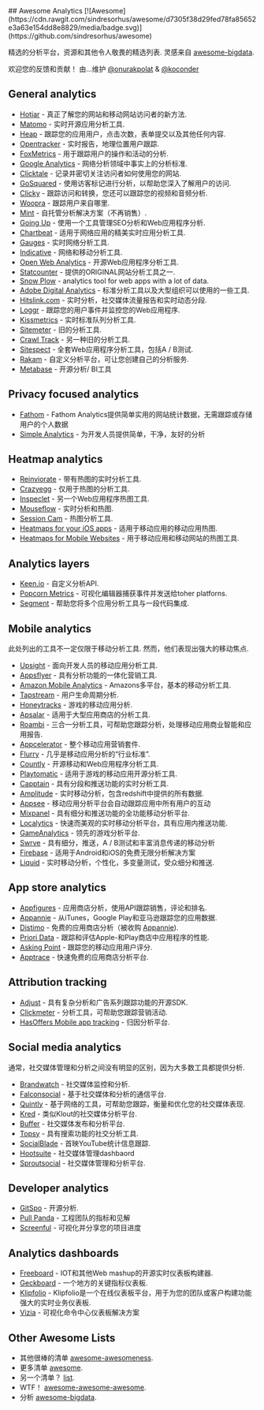 <div class="github-widget" data-repo="onurakpolat/awesome-analytics"></div>
## Awesome Analytics [![Awesome](https://cdn.rawgit.com/sindresorhus/awesome/d7305f38d29fed78fa85652e3a63e154dd8e8829/media/badge.svg)](https://github.com/sindresorhus/awesome)

 精选的分析平台，资源和其他令人敬畏的精选列表.  灵感来自 [awesome-bigdata](https://github.com/onurakpolat/awesome-bigdata). 

 欢迎您的反馈和贡献！  由...维护 [@onurakpolat](https://github.com/onurakpolat) & [@koconder](https://github.com/koconder)

    

## General analytics

* [Hotjar](https://www.hotjar.com/) - 真正了解您的网站和移动网站访问者的新方法.
* [Matomo](https://matomo.org/) - 实时开源应用分析工具.
* [Heap](https://heapanalytics.com/) - 跟踪您的应用用户，点击次数，表单提交以及其他任何内容.
* [Opentracker](http://www.opentracker.net/) - 实时报告，地理位置用户跟踪.
* [FoxMetrics](http://foxmetrics.com/) - 用于跟踪用户的操作和活动的分析.
* [Google Analytics](https://www.google.com/analytics/) - 网络分析领域中事实上的分析标准.
* [Clicktale](https://www.clicktale.com) - 记录并密切关注访问者如何使用您的网站.
* [GoSquared](https://www.gosquared.com/) - 使用访客标记进行分析，以帮助您深入了解用户的访问.
* [Clicky](http://clicky.com/) - 跟踪访问和转换，您还可以跟踪您的视频和音频分析.
* [Woopra](https://www.woopra.com/) - 跟踪用户来自哪里.
* [Mint](https://haveamint.com/) - 自托管分析解决方案（不再销售）. 
* [Going Up](https://www.goingup.com/) - 使用一个工具管理SEO分析和Web应用程序分析.
* [Chartbeat](https://chartbeat.com/) - 适用于网络应用的精美实时应用分析工具.
* [Gauges](http://get.gaug.es/) - 实时网络分析工具.
* [Indicative](https://www.indicative.com/) - 网络和移动分析工具.
* [Open Web Analytics](http://www.openwebanalytics.com/) - 开源Web应用程序分析工具.
* [Statcounter](https://statcounter.com/) - 提供的ORIGINAL网站分析工具之一.
* [Snow Plow](https://snowplowanalytics.com/) - analytics tool for web apps with a lot of data.
* [Adobe Digital Analytics](http://www.adobe.com/data-analytics-cloud/analytics/capabilities.html) - 标准分析工具以及大型组织可以使用的一些工具.
* [Hitslink.com](https://www.hitslink.com/) - 实时分析，社交媒体流量报告和实时动态分段.
* [Loggr](http://loggr.net/) - 跟踪您的用户事件并监控您的Web应用程序.
* [Kissmetrics](https://www.kissmetrics.com/) - 实时标准队列分析工具.
* [Sitemeter](http://sitemeter.com/) - 旧的分析工具.
* [Crawl Track](http://www.crawltrack.net/) - 另一种旧的分析工具.
* [Sitespect](https://www.sitespect.com/) - 全套Web应用程序分析工具，包括A / B测试.
* [Rakam](https://rakam.io/) - 自定义分析平台，可让您创建自己的分析服务.
* [Metabase](https://www.metabase.com) - 开源分析/ BI工具 

## Privacy focused analytics

* [Fathom](https://usefathom.com/) -  Fathom Analytics提供简单实用的网站统计数据，无需跟踪或存储用户的个人数据
* [Simple Analytics](https://simpleanalytics.io/) - 为开发人员提供简单，干净，友好的分析

## Heatmap analytics

* [Reinviorate](https://www.reinvigorate.net/) - 带有热图的实时分析工具.
* [Crazyegg](http://www.crazyegg.com/) - 仅用于热图的分析工具.
* [Inspeclet](https://www.inspectlet.com/) - 另一个Web应用程序热图工具.
* [Mouseflow](http://mouseflow.com/) - 实时分析和热图.
* [Session Cam](http://www.sessioncam.com/) - 热图分析工具.
* [Heatmaps for your iOS apps](https://heatma.ps/) - 适用于移动应用的移动应用热图.
* [Heatmaps for Mobile Websites](http://heatdata.com/) - 用于移动应用和移动网站的热图工具.

## Analytics layers

* [Keen.io](http://keen.io/) - 自定义分析API.
* [Popcorn Metrics](http://www.popcornmetrics.com/) - 可视化编辑器捕获事件并发送给toher platforns.
* [Segment](https://segment.com/) - 帮助您将多个应用分析工具与一段代码集成.

## Mobile analytics

 此处列出的工具不一定仅限于移动分析工具.  然而，他们表现出强大的移动焦点.

* [Upsight](http://www.upsight.com/) - 面向开发人员的移动应用分析工具.
* [Appsflyer](http://www.appsflyer.com/) - 具有分析功能的一体化营销工具.
* [Amazon Mobile Analytics](http://aws.amazon.com/mobileanalytics/) -  Amazons多平台，基本的移动分析工具.
* [Tapstream](https://tapstream.com/) - 用户生命周期分析.
* [Honeytracks](https://honeytracks.com/) - 游戏的移动应用分析.
* [Apsalar](https://apsalar.com/) - 适用于大型应用商店的分析工具.
* [Roambi](http://www.roambi.com/) - 三合一分析工具，可帮助您跟踪分析，处理移动应用商业智能和应用报告.
* [Appcelerator](http://www.appcelerator.com/platform/appcelerator-analytics/) - 整个移动应用营销套件.
* [Flurry](http://www.flurry.com/) - 几乎是移动应用分析的“行业标准”.
* [Countly](http://count.ly/) - 开源移动和Web应用程序分析工具.
* [Playtomatic](http://playtomic.org/) - 适用于游戏的移动应用开源分析工具.
* [Capptain](http://www.capptain.com/) - 具有分段和推送功能的实时分析工具.
* [Amplitude](https://amplitude.com/) - 实时移动分析，包含redshift中提供的所有数据.
* [Appsee](http://www.appsee.com/) - 移动应用分析平台会自动跟踪应用中所有用户的互动
* [Mixpanel](https://mixpanel.com/) - 具有细分和推送功能的全功能移动分析平台.
* [Localytics](http://www.localytics.com/) - 快速而美观的实时移动分析平台，具有应用内推送功能.
* [GameAnalytics](http://www.gameanalytics.com/) - 领先的游戏分析平台.
* [Swrve](https://swrve.com) - 具有细分，推送，A / B测试和丰富消息传递的移动分析
* [Firebase](https://firebase.google.com/features/) - 适用于Android和iOS的免费无限分析解决方案
* [Liquid](https:/onliquid.com/) - 实时移动分析，个性化，多变量测试，受众细分和推送.

## App store analytics

* [Appfigures](http://appfigures.com/) - 应用商店分析，使用API​​跟踪销售，评论和排名.
* [Appannie](http://www.appannie.com/) - 从iTunes，Google Play和亚马逊跟踪您的应用数据.
* [Distimo](http://www.distimo.com/) - 免费的应用商店分析（被收购 [Appannie](http://www.appannie.com/)).
* [Priori Data](https://prioridata.com/) - 跟踪和评估Apple-和Play商店中应用程序的性能.
* [Asking Point](http://www.askingpoint.com/mobile-app-rating-widget) - 跟踪您的移动应用用户评分.
* [Apptrace](http://www.apptrace.com/) - 快速免费的应用商店分析平台.

## Attribution tracking

* [Adjust](http://adjust.com/) - 具有复杂分析和广告系列跟踪功能的开源SDK.
* [Clickmeter](https://clickmeter.com) - 分析工具，可帮助您跟踪营销活动.
* [HasOffers Mobile app tracking](http://www.mobileapptracking.com/) - 归因分析平台.

## Social media analytics

通常，社交媒体管理和分析之间没有明显的区别，因为大多数工具都提供分析.

* [Brandwatch](http://www.brandwatch.com/) - 社交媒体监控和分析.
* [Falconsocial](http://www.falconsocial.com/) - 基于社交媒体和分析的通信平台.
* [Quintly](https://www.quintly.com/) - 基于网络的工具，可帮助您跟踪，衡量和优化您的社交媒体表现.
* [Kred](http://kred.com/) - 类似Klout的社交媒体分析平台.
* [Buffer](https://bufferapp.com/) - 社交媒体发布和分析平台.
* [Topsy](http://topsy.com/) - 具有搜索功能的社交分析工具.
* [SocialBlade](http://socialblade.com/) - 首映YouTube统计信息跟踪.
* [Hootsuite](https://hootsuite.com/) - 社交媒体管理dashbaord
* [Sproutsocial](http://sproutsocial.com/) - 社交媒体管理和分析平台.

## Developer analytics

* [GitSpo](https://gitspo.com/) - 开源分析.
* [Pull Panda](https://pullpanda.com/analytics) - 工程团队的指标和见解
* [Screenful](https://screenful.com/) - 可视化并分享您的项目进度

## Analytics dashboards

* [Freeboard](https://github.com/Freeboard/freeboard) -  IOT和其他Web mashup的开源实时仪表板构建器.
* [Geckboard](https://www.geckoboard.com/) - 一个地方的关键指标仪表板.
* [Klipfolio](https://www.klipfolio.com/) -  Klipfolio是一个在线仪表板平台，用于为您的团队或客户构建功能强大的实时业务仪表板.
* [Vizia](https://www.brandwatch.com/products/vizia/) - 可视化命令中心仪表板解决方案

## Other Awesome Lists
- 其他很棒的清单 [awesome-awesomeness](https://github.com/bayandin/awesome-awesomeness).
- 更多清单 [awesome](https://github.com/sindresorhus/awesome).
- 另一个清单？ [list](https://github.com/jnv/lists).
-  WTF！ [awesome-awesome-awesome](https://github.com/t3chnoboy/awesome-awesome-awesome).
- 分析 [awesome-bigdata](https://github.com/onurakpolat/awesome-bigdata).
